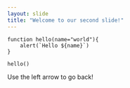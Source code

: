 ```yaml
---
layout: slide
title: "Welcome to our second slide!"
---
```

```
function hello(name="world"){
    alert(`Hello ${name}`)
}

hello()
```
Use the left arrow to go back!
